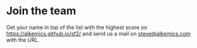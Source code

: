 # Join the team

Get your name in top of the list with the highest score on https://alkemics.github.io/sf2/ and send us a mail on steve@alkemics.com with the URL.
